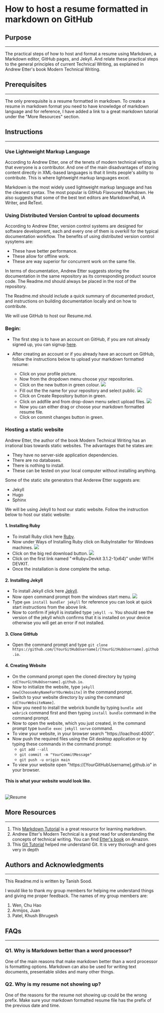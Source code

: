 # How to host a resume formatted in markdown on GitHub

## **Purpose**
---
 The practical steps of how to host and format a resume using Markdown, a Markdown editor, GitHub pages, and Jekyll. And relate these practical steps to the general principles of current Technical Writing, as explained in Andrew Etter's book Modern Technical Writing.

## **Prerequisites**
---
The only prerequisite is a resume formatted in markdown. To create a resume in markdown format you need to have knowledge of markdown language and for reference, I have added a link to a great markdown tutorial under the "More Resources" section.

## **Instructions**
---
### **Use Lightweight Markup Language**
According to Andrew Etter, one of the tenets of modern technical writing is that everyone is a contributor. And one of the main disadvantages of storing content directly in XML-based languages is that it limits people's ability to contribute. This is where lightweight markup languages excel.

Markdown is the most widely used lightweight markup language and has the cleanest syntax. The most popular is GitHub Flavoured Markdown. He also suggests that some of the best text editors are MarkdownPad, iA Writer, and ReText. 
### **Using Distributed Version Control to upload documents** 
According to Andrew Etter, version control systems are designed for software development, each and every one of them is overkill for the typical documentation workflow. The benefits of using distributed version control sysytems are:
* These have better performance.
* These allow for offline work.
* These are way superior for concurrent work on the same file.

In terms of documentation, Andrew Etter suggests storing the documentation in the same repository as its corresponding product source code. The Readme.md should always be placed in the root of the repository.

The Readme.md should include a quick summary of documented product, and  instructions on building documentation locally and on how to contribute.

We will use GitHub to host our Resume.md. 
### Begin:
* The first step is to have an account on GitHub, if you are not already signed up, you can signup [here](https://github.com/signup?source=login).

* After creating an account or if you already have an account on GitHub, follow the instructions below to upload your markdown formatted resume:
    * Click on your profile picture.
    * Now from the dropdown menu choose your repositories.
    * Click on the new button in green colour.
    ![](2.png)
    * Fill out the the name for your repository and select public.
    ![](3.png)
    * Click on Create Repository button in green.
    * Click on addfile and from drop-down menu select upload files.
    ![](4.png)
    * Now you can either drag or choose your markdown formatted resume file.
    * Click on commit changes button in green.

### **Hosting a static website**
Andrew Etter, the author of the book Modern Technical Writing has an irrational bias towards static websites. The advantages that he states are:
* They have no server-side application dependencies.
* There are no databases.
* There is nothing to install.
* These can be tested on your local computer without installing anything.

Some of the static site generators that Anderew Etter suggests are:
* Jekyll
* Hugo
* Sphinx

We will be using Jekyll to host our static website. Follow the instruction below to host our static website:
#### 1. Installing Ruby
*  To install Ruby click here [Ruby](https://www.ruby-lang.org/en/downloads/).
* Now under Ways of Installing Ruby click on RubyInstaller for Windows machines.
![](5.png)
* Click on the big red download button.
![](6.png)
* Click on the first link named "=>Ruby+Devkit 3.1.2-1(x64)" under WITH DEVKIT.
* Once the installation is done complete the setup.

#### 2. Installing Jekyll
* To install Jekyll click here [Jekyll](https://jekyllrb.com/).
* Now open command prompt from the windows start menu.
![](7.png)
* Type `gem install bundler jekyll` for reference you can look at quick start instructions from the above link.
* Now to confirm if jekyll is installed type `jekyll -v`. You should see the version of the jekyll which confirms that it is installed on your device otherwise you will get an error if not installed.

#### 3. Clone GitHub
* Open the command prompt and type `git clone https://github.com/[YourGitHubUsername]/[YourGitHubUsername].github.io`.

#### 4. Creating Website
* On the command prompt open the cloned directory by typing `cd[YourGitHubUsername].github.io`.
* Now to initialize the website, type `jekyll new[ChooseAnyNameForYOurWebsite]` in the command prompt.
* Switch to your website directory by using the command `cd[YourWebsiteName]`.
* Now you need to install the webrick bundle by typing `bundle add webrick` command first and then typing `install bundle` command in the command prompt.
* Now to open the website, which you just created, in the command prompt type `bundle exec jekyll serve` command.
* To view your website, in your browser search "https://loaclhost:4000".
* Now push the required files using the Git desktop application or by typing these commands in the command prompt:
    * `git add --all` 
    * `git commit -m "YourCommitMessage"` 
    * `git push -u origin main`
*  To view your website open "https://[YourGitHubUsername].github.io" in your browser.

#### This is what your website would look like.
\
![Resume](Resume.gif)

## **More Resources**
-----------------------
1. This [Markdown Tutorial](https://www.markdowntutorial.com/) is a great resource for learning markdown.
2. Andrew Etter's Modern Technical is a great read for understanding the concepts of technical writing. You can find [Etter's book](https://www.amazon.ca/Modern-Technical-Writing-Introduction-Documentation-ebook/dp/B01A2QL9SS) on Amazon.
3. This [Git Tutorial](https://www.w3schools.com/git/) helped me understand Git. It is very thorough and goes very in depth

## **Authors and Acknowledgments**
---
This Readme.md is written by Tanish Sood.

I would like to thank my group members for helping me understand things and giving me proper feedback.
The names of my group members are:
1. Wen, Chu Hao
2. Armijos, Juan
3. Patel, Khush Bhrugesh

## **FAQs**
---
### Q1. Why is Markdown better than a word processor?
One of the main reasons that make markdown better than a word processor is formatting options. Markdown can also be used for writing text documents, presentable slides and many other things.

### Q2. Why is my resume not showing up?
One of the reasons for the resume not showing up could be the wrong prefix. Make sure your markdown formatted resume file has the prefix of the previous date and time.
